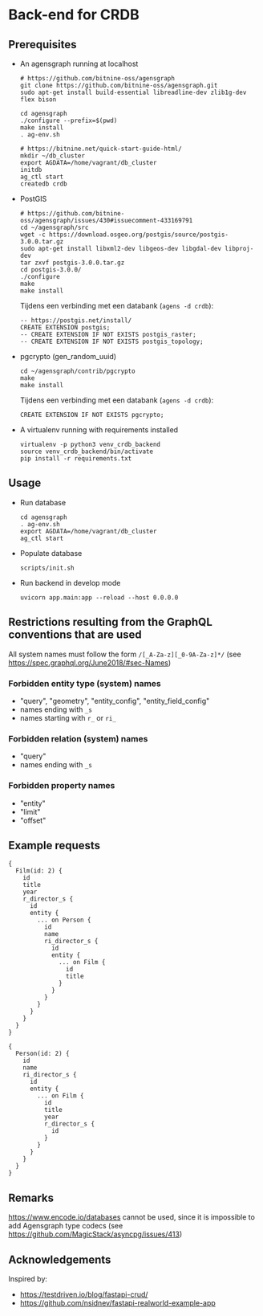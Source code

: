 # Back-end for CRDB

## Prerequisites

* An agensgraph running at localhost

    ```
    # https://github.com/bitnine-oss/agensgraph
    git clone https://github.com/bitnine-oss/agensgraph.git
    sudo apt-get install build-essential libreadline-dev zlib1g-dev flex bison

    cd agensgraph
    ./configure --prefix=$(pwd)
    make install
    . ag-env.sh

    # https://bitnine.net/quick-start-guide-html/
    mkdir ~/db_cluster
    export AGDATA=/home/vagrant/db_cluster
    initdb
    ag_ctl start
    createdb crdb
    ```

* PostGIS

    ```
    # https://github.com/bitnine-oss/agensgraph/issues/430#issuecomment-433169791
    cd ~/agensgraph/src
    wget -c https://download.osgeo.org/postgis/source/postgis-3.0.0.tar.gz
    sudo apt-get install libxml2-dev libgeos-dev libgdal-dev libproj-dev
    tar zxvf postgis-3.0.0.tar.gz
    cd postgis-3.0.0/
    ./configure
    make
    make install
    ```

    Tijdens een verbinding met een databank (`agens -d crdb`):
    ```
    -- https://postgis.net/install/
    CREATE EXTENSION postgis;
    -- CREATE EXTENSION IF NOT EXISTS postgis_raster;
    -- CREATE EXTENSION IF NOT EXISTS postgis_topology;
    ```

* pgcrypto (gen_random_uuid)

    ```
    cd ~/agensgraph/contrib/pgcrypto
    make
    make install
    ```

    Tijdens een verbinding met een databank (`agens -d crdb`):
    ```
    CREATE EXTENSION IF NOT EXISTS pgcrypto;
    ```

* A virtualenv running with requirements installed

    ```
    virtualenv -p python3 venv_crdb_backend
    source venv_crdb_backend/bin/activate
    pip install -r requirements.txt
    ```

## Usage

* Run database

    ```
    cd agensgraph
    . ag-env.sh
    export AGDATA=/home/vagrant/db_cluster
    ag_ctl start
    ```

* Populate database

    ```
    scripts/init.sh
    ```

* Run backend in develop mode

    ```
    uvicorn app.main:app --reload --host 0.0.0.0
    ```

## Restrictions resulting from the GraphQL conventions that are used

All system names must follow the form `/[_A-Za-z][_0-9A-Za-z]*/` (see https://spec.graphql.org/June2018/#sec-Names)

### Forbidden entity type (system) names
* "query", "geometry", "entity_config", "entity_field_config"
* names ending with `_s`
* names starting with `r_` or `ri_`

### Forbidden relation (system) names
* "query"
* names ending with `_s`

### Forbidden property names
* "entity"
* "limit"
* "offset"

## Example requests
```
{
  Film(id: 2) {
    id
    title
    year
    r_director_s {
      id
      entity {
        ... on Person {
          id
          name
          ri_director_s {
            id
            entity {
              ... on Film {
                id
                title
              }
            }
          }
        }
      }
    }
  }
}
```

```
{
  Person(id: 2) {
    id
    name
    ri_director_s {
      id
      entity {
        ... on Film {
          id
          title
          year
          r_director_s {
            id
          }
        }
      }
    }
  }
}
```

## Remarks
https://www.encode.io/databases cannot be used, since it is impossible to add Agensgraph type codecs (see https://github.com/MagicStack/asyncpg/issues/413)

## Acknowledgements

Inspired by:
* https://testdriven.io/blog/fastapi-crud/
* https://github.com/nsidnev/fastapi-realworld-example-app
